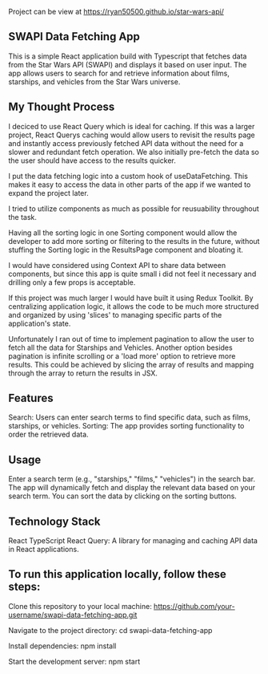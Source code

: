 Project can be view at https://ryan50500.github.io/star-wars-api/

## SWAPI Data Fetching App
This is a simple React application build with Typescript that fetches data from the Star Wars API (SWAPI) and displays it based on user input. The app allows users to search for and retrieve information about films, starships, and vehicles from the Star Wars universe.


## My Thought Process
I deciced to use React Query which is ideal for caching. If this was a larger project, React Querys caching would allow users to revisit the results page and instantly access previously fetched API data without the need for a slower and redundant fetch operation. We also initially pre-fetch the data so the user should have access to the results quicker.

I put the data fetching logic into a custom hook of useDataFetching. This makes it easy to access the data in other parts of the app if we wanted to expand the project later.

I tried to utilize components as much as possible for reusuability throughout the task.

Having all the sorting logic in one Sorting component would allow the developer to add more sorting or filtering to the results in the future, without stuffing the Sorting logic in the ResultsPage component and bloating it.

I would have considered using Context API to share data between components, but since this app is quite small i did not feel it necessary and drilling only a few props is acceptable.

If this project was much larger I would have built it using Redux Toolkit. By centralizing application logic, it allows the code to be much more structured and organized by using 'slices' to managing specific parts of the application's state.

Unfortunately I ran out of time to implement pagination to allow the user to fetch all the data for Starships and Vehicles.
Another option besides pagination is infinite scrolling or a 'load more' option to retrieve more results. This could be achieved by slicing the array of results and mapping through the array to return the results in JSX.


## Features
Search: Users can enter search terms to find specific data, such as films, starships, or vehicles.
Sorting: The app provides sorting functionality to order the retrieved data.


## Usage
Enter a search term (e.g., "starships," "films," "vehicles") in the search bar.
The app will dynamically fetch and display the relevant data based on your search term.
You can sort the data by clicking on the sorting buttons.


## Technology Stack
React
TypeScript 
React Query: A library for managing and caching API data in React applications.



## To run this application locally, follow these steps:

Clone this repository to your local machine:
https://github.com/your-username/swapi-data-fetching-app.git

Navigate to the project directory:
cd swapi-data-fetching-app

Install dependencies:
npm install

Start the development server:
npm start